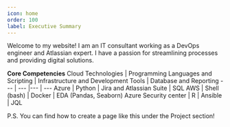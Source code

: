```yaml
---
icon: home
order: 100
label: Executive Summary
---
```



Welcome to my website! I am an IT consultant working as a DevOps engineer and Atlassian expert. I have a passion for streamlining processes and providing digital solutions. 


**Core Competencies**
Cloud Technologies    | Programming Languages and Scripting | Infrastructure and Development Tools | Database and Reporting 
---                   | ---                                 |---                                   | ---
Azure                 | Python                              | Jira and Atlassian Suite             | SQL
AWS                   | Shell (bash)                        | Docker                               | EDA (Pandas, Seaborn)
Azure Security center | R                                   | Ansible                              | JQL

P.S. You can find how to create a page like this under the Project section!
